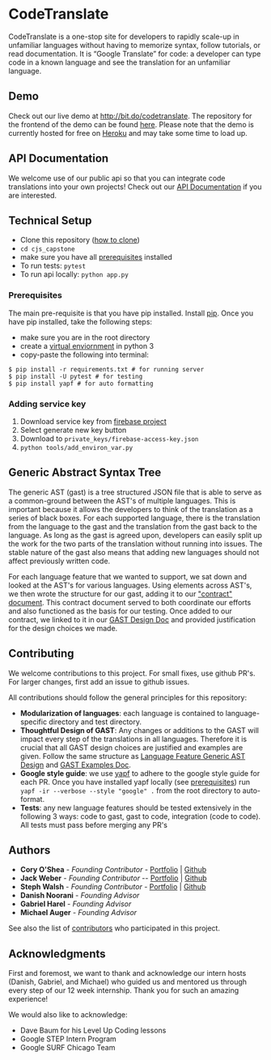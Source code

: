 
# CodeTranslate

CodeTranslate is a one-stop site for developers to rapidly scale-up in unfamiliar languages without having to memorize syntax, follow tutorials, or read documentation. It is “Google Translate” for code: a developer can type code in a known language and see the translation for an unfamiliar language. 


## Demo
Check out our live demo at http://bit.do/codetranslate. The repository for the frontend of the demo can be found [here](https://github.com/cjoshea9/cjs_capstone_frontend). Please note that the demo is currently hosted for free on [Heroku](https://www.heroku.com/) and may take some time to load up.

## API Documentation
We welcome use of our public api so that you can integrate code translations into your own projects! Check out our [API Documentation](https://app.swaggerhub.com/apis-docs/jackdavidweber/CodeTranslate/1.0.0#/developers/translate) if you are interested.

## Technical Setup

- Clone this repository ([how to clone](https://docs.github.com/en/enterprise/2.13/user/articles/cloning-a-repository))
- `cd cjs_capstone`
- make sure you have all [prerequisites](#Prerequisites) installed
- To run tests: `pytest`
- To run api locally: `python app.py`

### Prerequisites

The main pre-requisite is that you have pip installed. Install [pip](https://pypi.org/project/pip/). Once you have pip installed, take the following steps:

- make sure you are in the root directory
- create a [virtual enviornment](https://docs.python.org/3/library/venv.html) in python 3
- copy-paste the following into terminal:

```
$ pip install -r requirements.txt # for running server
$ pip install -U pytest # for testing
$ pip install yapf # for auto formatting
```
### Adding service key 
1) Download service key from [firebase project](https://console.firebase.google.com/project/codetranslate-feedback/settings/serviceaccounts/adminsdk)
2) Select generate new key button
3) Download to `private_keys/firebase-access-key.json`
4) `python tools/add_environ_var.py` 

## Generic Abstract Syntax Tree
The generic AST (gast) is a tree structured JSON file that is able to serve as a common-ground between the AST's of multiple languages. This is important because it allows the developers to think of the translation as a series of black boxes. For each supported language, there is the translation from the language to the gast and the translation from the gast back to the language. As long as the gast is agreed upon, developers can easily split up the work for the two parts of the translation without running into issues. The stable nature of the gast also means that adding new languages should not affect previously written code.

For each language feature that we wanted to support, we sat down and looked at the AST's for various languages. Using elements across AST's, we then wrote the structure for our gast, adding it to our ["contract" document](https://docs.google.com/document/d/1Ycs8fz0tgYBZrnu2EKR8XvO3nq_6eW5jSDmBKLl37Mo/edit#heading=h.x9snb54sjlu9). This contract document served to both coordinate our efforts and also functioned as the basis for our testing. Once added to our contract, we linked to it in our [GAST Design Doc](https://docs.google.com/document/d/1Q736_paA7if0MukSqXD95lcoi7PhOFF-0eg8dnEqEPk/edit?usp=sharing) and provided justification for the design choices we made.


## Contributing

We welcome contributions to this project. For small fixes, use github PR's. For larger changes, first add an issue to github issues.

All contributions should follow the general principles for this repository:
- **Modularization of languages**: each language is contained to language-specific directory and test directory.
- **Thoughtful Design of GAST**: Any changes or additions to the GAST will impact every step of the translations in all languages. Therefore it is crucial that all GAST design choices are justified and examples are given. Follow the same structure as [Language Feature Generic AST Design](https://docs.google.com/document/d/1Q736_paA7if0MukSqXD95lcoi7PhOFF-0eg8dnEqEPk/edit?usp=sharing) and [GAST Examples Doc](https://docs.google.com/document/d/1Ycs8fz0tgYBZrnu2EKR8XvO3nq_6eW5jSDmBKLl37Mo/edit?usp=sharing).
- **Google style guide**: we use [yapf](https://github.com/google/yapf) to adhere to the google style guide for each PR. Once you have installed yapf locally (see [prerequisites](#Prerequisites)) run `yapf -ir --verbose --style "google" .` from the root directory to auto-format.
- **Tests**: any new language features should be tested extensively in the following 3 ways: code to gast, gast to code, integration (code to code). All tests must pass before merging any PR's



## Authors

* **Cory O'Shea** - *Founding Contributor* - [Portfolio](https://cjoshea-step-2020.appspot.com/) | [Github](https://github.com/cjoshea9)
* **Jack Weber** - *Founding Contributor* -- [Portfolio](https://jackdavidweber.github.io/) | [Github](https://github.com/jackdavidweber)
* **Steph Walsh** - *Founding Contributor* - [Portfolio](https://stephwalsh-step-2020.appspot.com/) | [Github](https://github.com/swalsh15)
* **Danish Noorani** - *Founding Advisor*
* **Gabriel Harel** - *Founding Advisor*
* **Michael Auger** - *Founding Advisor*

See also the list of [contributors](https://github.com/jackdavidweber/cjs_capstone/graphs/contributors) who participated in this project.


## Acknowledgments

First and foremost, we want to thank and acknowledge our intern hosts (Danish, Gabriel, and Michael) who guided us and mentored us through every step of our 12 week internship. Thank you for such an amazing experience!

We would also like to acknowledge:
* Dave Baum for his Level Up Coding lessons
* Google STEP Intern Program
* Google SURF Chicago Team 




